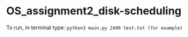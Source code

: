 # OS_assignment2_disk-scheduling
To run, in terminal type: ``` python3 main.py 2499 test.txt (for example) ```
